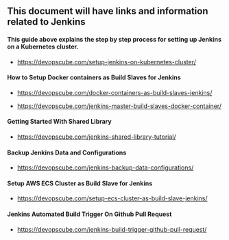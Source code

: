 This document will have links and information related to Jenkins
--
 #### This guide above explains the step by step process for setting up Jenkins on a Kubernetes cluster.

* https://devopscube.com/setup-jenkins-on-kubernetes-cluster/

#### How to Setup Docker containers as Build Slaves for Jenkins

* https://devopscube.com/docker-containers-as-build-slaves-jenkins/

* https://devopscube.com/jenkins-master-build-slaves-docker-container/

#### Getting Started With Shared Library

* https://devopscube.com/jenkins-shared-library-tutorial/

#### Backup Jenkins Data and Configurations

* https://devopscube.com/jenkins-backup-data-configurations/

#### Setup AWS ECS Cluster as Build Slave for Jenkins

* https://devopscube.com/setup-ecs-cluster-as-build-slave-jenkins/

#### Jenkins Automated Build Trigger On Github Pull Request

* https://devopscube.com/jenkins-build-trigger-github-pull-request/
